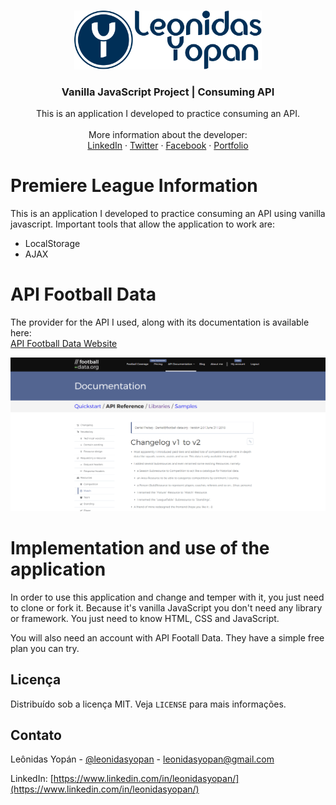 <!-- PROJECT LOGO -->
<br />
<p align="center">
  <a href="https://leonidasyopan.com/">
    <img src="https://raw.githubusercontent.com/leonidasyopan/yopan-journal-frontend/master/src/assets/logo-leonidas-yopan-480x150.png" alt="Logo Leonidas Yopan" width="300" height="94" target="_blank">
  </a>

  <h3 align="center">Vanilla JavaScript Project | Consuming API</h3>

  <p align="center">
    This is an application I developed to practice consuming an API.
    <br />
    <br />
    More information about the developer:
    <br />
    <a href="https://www.linkedin.com/in/leonidasyopan/" target="_blank">LinkedIn</a>
    ·
    <a href="https://twitter.com/leonidasyopan" target="_blank">Twitter</a>
    ·
    <a href="https://www.facebook.com/leonidasyopan" target="_blank">Facebook</a>
    ·
    <a href="https://leonidasyopan.com/" target="_blank">Portfolio</a>
  </p>
</p>


# Premiere League Information

This is an application I developed to practice consuming an API using vanilla javascript. Important tools that allow the application to work are:
- LocalStorage
- AJAX

# API Football Data

The provider for the API I used, along with its documentation is available here: <br />
<a href="https://api.football-data.org/" target="_blank">API Football Data Website</a>

<img src="https://raw.githubusercontent.com/leonidasyopan/api-de-futebol/master/img/APIfootball-data.png" alt="API Football Data">

# Implementation and use of the application

In order to use this application and change and temper with it, you just need to clone or fork it. Because it's vanilla JavaScript you don't need any library or framework. You just need to know HTML, CSS and JavaScript.

You will also need an account with API Footall Data. They have a simple free plan you can try.

<!-- LICENSE -->
## Licença

Distribuído sob a licença MIT. Veja `LICENSE` para mais informações.


<!-- CONTACT -->
## Contato

Leônidas Yopán - [@leonidasyopan](https://twitter.com/leonidasyopan) - leonidasyopan@gmail.com

LinkedIn: [https://www.linkedin.com/in/leonidasyopan/](https://www.linkedin.com/in/leonidasyopan/)
